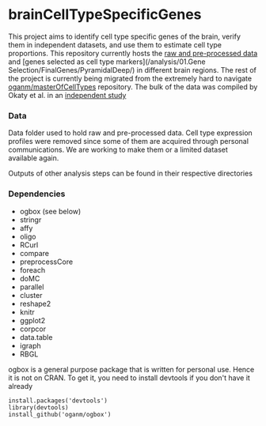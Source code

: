 # brainCellTypeSpecificGenes

This project aims to identify cell type specific genes of the brain, verify them in independent datasets, and use them to estimate cell type proportions. This repository currently hosts the [raw and pre-processed data](data) and [genes selected as cell type markers](/analysis/01.Gene Selection/FinalGenes/PyramidalDeep/) in different brain regions. The rest of the project is currently being migrated from the extremely hard to navigate [oganm/masterOfCellTypes](https://github.com/oganm/masterOfCellTypes) repository. The bulk of the data was compiled by Okaty et al. in an [independent study](http://dx.doi.org/10.1371/journal.pone.0016493)

### Data
Data folder used to hold raw and pre-processed data. Cell type expression profiles were removed since some of them are acquired through personal communications. We are working to make them or a limited dataset available again.

Outputs of other analysis steps can be found in their respective directories

### Dependencies
* ogbox (see below)
* stringr
* affy
* oligo
* RCurl
* compare
* preprocessCore
* foreach
* doMC
* parallel
* cluster
* reshape2
* knitr
* ggplot2
* corpcor
* data.table
* igraph
* RBGL



ogbox is a general purpose package that is written for personal use. Hence it is not on CRAN. To get it, you need to install devtools if you don't have it already

```
install.packages('devtools')
library(devtools)
install_github('oganm/ogbox')
```
